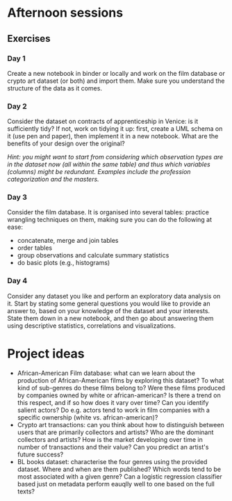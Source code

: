 # Afternoon sessions

## Exercises

### Day 1

Create a new notebook in binder or locally and work on the film database or crypto art dataset (or both) and import them. Make sure you understand the structure of the data as it comes.

### Day 2

Consider the dataset on contracts of apprenticeship in Venice: is it sufficiently tidy? If not, work on tidying it up: first, create a UML schema on it (use pen and paper), then implement it in a new notebook. What are the benefits of your design over the original?

*Hint: you might want to start from considering which observation types are in the dataset now (all within the same table) and thus which variables (columns) might be redundant. Examples include the profession categorization and the masters.*

### Day 3

Consider the film database. It is organised into several tables: practice wrangling techniques on them, making sure you can do the following at ease:
* concatenate, merge and join tables
* order tables
* group observations and calculate summary statistics
* do basic plots (e.g., histograms)

### Day 4

Consider any dataset you like and perform an exploratory data analysis on it. Start by stating some general questions you would like to provide an answer to, based on your knowledge of the dataset and your interests. State them down in a new notebook, and then go about answering them using descriptive statistics, correlations and visualizations.

# Project ideas

* African-American Film database: what can we learn about the production of African-American films by exploring this dataset? To what kind of sub-genres do these films belong to? Were these films produced by companies owned by white or african-american? Is there a trend on this respect, and if so how does it vary over time? Can you identify salient actors? Do e.g. actors tend to work in film companies with a specific ownership (white vs. african-american)?
* Crypto art transactions: can you think about how to distinguish between users that are primarily collectors and artists? Who are the dominant collectors and artists? How is the market developing over time in number of transactions and their value? Can you predict an artist's future success?
* BL books dataset: characterise the four genres using the provided dataset. Where and when are them published? Which words tend to be most associated with a given genre? Can a logistic regression classifier based just on metadata perform eauqlly well to one based on the full texts?
